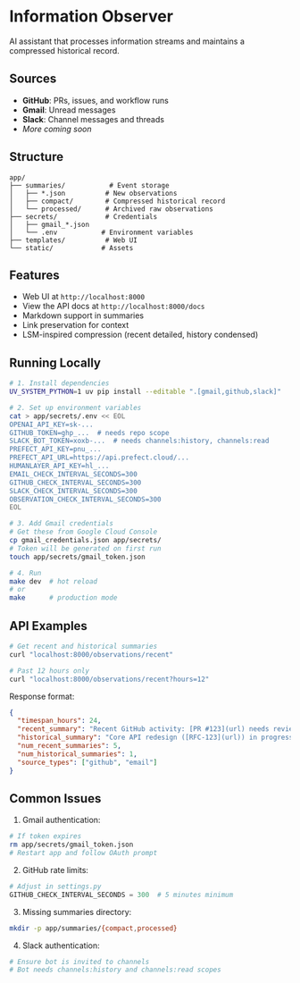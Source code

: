 # Information Observer

AI assistant that processes information streams and maintains a compressed historical record.

## Sources

- **GitHub**: PRs, issues, and workflow runs
- **Gmail**: Unread messages
- **Slack**: Channel messages and threads
- _More coming soon_

## Structure

```
app/
├── summaries/           # Event storage
│   ├── *.json          # New observations
│   ├── compact/        # Compressed historical record
│   └── processed/      # Archived raw observations
├── secrets/            # Credentials
│   ├── gmail_*.json
│   └── .env           # Environment variables
├── templates/          # Web UI
└── static/            # Assets
```

## Features

- Web UI at `http://localhost:8000`
- View the API docs at `http://localhost:8000/docs`
- Markdown support in summaries
- Link preservation for context
- LSM-inspired compression (recent detailed, history condensed)

## Running Locally

```bash
# 1. Install dependencies
UV_SYSTEM_PYTHON=1 uv pip install --editable ".[gmail,github,slack]"

# 2. Set up environment variables
cat > app/secrets/.env << EOL
OPENAI_API_KEY=sk-...
GITHUB_TOKEN=ghp_...  # needs repo scope
SLACK_BOT_TOKEN=xoxb-...  # needs channels:history, channels:read
PREFECT_API_KEY=pnu_...
PREFECT_API_URL=https://api.prefect.cloud/...
HUMANLAYER_API_KEY=hl_...
EMAIL_CHECK_INTERVAL_SECONDS=300
GITHUB_CHECK_INTERVAL_SECONDS=300
SLACK_CHECK_INTERVAL_SECONDS=300
OBSERVATION_CHECK_INTERVAL_SECONDS=300
EOL

# 3. Add Gmail credentials
# Get these from Google Cloud Console
cp gmail_credentials.json app/secrets/
# Token will be generated on first run
touch app/secrets/gmail_token.json

# 4. Run
make dev  # hot reload
# or
make      # production mode
```

## API Examples

```bash
# Get recent and historical summaries
curl "localhost:8000/observations/recent"

# Past 12 hours only
curl "localhost:8000/observations/recent?hours=12"
```

Response format:

```json
{
  "timespan_hours": 24,
  "recent_summary": "Recent GitHub activity: [PR #123](url) needs review...",
  "historical_summary": "Core API redesign ([RFC-123](url)) in progress...",
  "num_recent_summaries": 5,
  "num_historical_summaries": 1,
  "source_types": ["github", "email"]
}
```

## Common Issues

1. Gmail authentication:

```bash
# If token expires
rm app/secrets/gmail_token.json
# Restart app and follow OAuth prompt
```

2. GitHub rate limits:

```python
# Adjust in settings.py
GITHUB_CHECK_INTERVAL_SECONDS = 300  # 5 minutes minimum
```

3. Missing summaries directory:

```bash
mkdir -p app/summaries/{compact,processed}
```

4. Slack authentication:

```bash
# Ensure bot is invited to channels
# Bot needs channels:history and channels:read scopes
```
